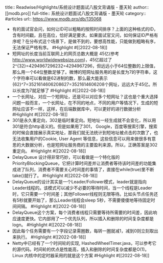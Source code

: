 title:: Readwise/Highlights/系统设计题面试八股文背诵版 - 墨天轮
author:: [[modb.pro]]
full-title:: 系统设计题面试八股文背诵版 - 墨天轮
category:: #articles
url:: https://www.modb.pro/db/135068
- 有的面试官会问，如何让ID可以粗略的按照时间排序？上面的这种格式的ID，含有时间戳，且在高位，恰好满足要求。如果面试官又问，如何保证ID严格有序呢？在分布式这个场景下，是做不到的，要想高性能，只能做到粗略有序，无法保证严格有序。 #Highlight #[[2022-08-18]]
- 短网址的长度当前互联网上的网页总数大概是 45亿(参考 http://www.worldwidewebsize.com)，45亿超过了 2^{32}=4294967296232=4294967296，但远远小于64位整数的上限值，那么用一个64位整数足够了。微博的短网址服务用的是长度为7的字符串，这个字符串可以看做是62进制的数，那么最大能表示{62}^7=3521614606208627=3521614606208个网址，远远大于45亿。所以长度为7就足够了 #Highlight #[[2022-08-18]]
- 一个长网址，对应一个短网址，还是可以对应多个短网址？这也是个重大选择问题一般而言，一个长网址，在不同的地点，不同的用户等情况下，生成的短网址应该不一样，这样，在后端数据库中，可以更好的进行数据分析 #Highlight #[[2022-08-18]]
- 301是永久重定向，302是临时重定向。短地址一经生成就不会变化，所以用301是符合http语义的。但是如果用了301， Google，百度等搜索引擎，搜索的时候会直接展示真实地址，那我们就无法统计到短地址被点击的次数了，也无法收集用户的Cookie, User Agent 等信息，这些信息可以用来做很多有意思的大数据分析，也是短网址服务商的主要盈利来源。所以，正确答案是302重定向。 #Highlight #[[2022-08-18]]
- DelayQueue 设计得非常巧妙，可以看做是一个特化版的PriorityBlockingQueue，它把计算时间差并让消费者等待该时间差的功能集成进了队列，消费者不需要关心时间差的事情了，直接在while(true)里不断take()就行了。 #Highlight #[[2022-08-18]]
- DelayQueue的设计其实是一个Leader/Follower模式，leader就是指向Leader线程的。该模式可以减少不必要的等待时间，当一个线程是Leader时，它只需要一个时间差；其他Follower线程则无限等待。比如头节点任务还有5秒就要开始了，那么Leader线程会sleep 5秒，不需要傻傻地等待固定时间间隔。 #Highlight #[[2022-08-18]]
- DelayQueue这个方案，每个消费者线程只需要等待所需要的时间差，因此响应速度更快。它内部用了一个优先队列，所以插入和删除的时间复杂度都是logn。 #Highlight #[[2022-08-18]]
- 因此每个任务需要有一个字段记录需圈数，每转一圈就减1，减到0则立刻取出来执行。 #Highlight #[[2022-08-18]]
- Netty中已经有了一个时间轮的实现, HashedWheelTimer.java，可以参考它的源代码。时间轮的优点是性能高，插入和删除的时间复杂度都是O(1)。Linux 内核中的定时器采用的就是这个方案 #Highlight #[[2022-08-18]]